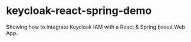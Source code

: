 # keycloak-react-spring-demo
Showing how to integrate Keycloak IAM with a React &amp; Spring based Web App.

